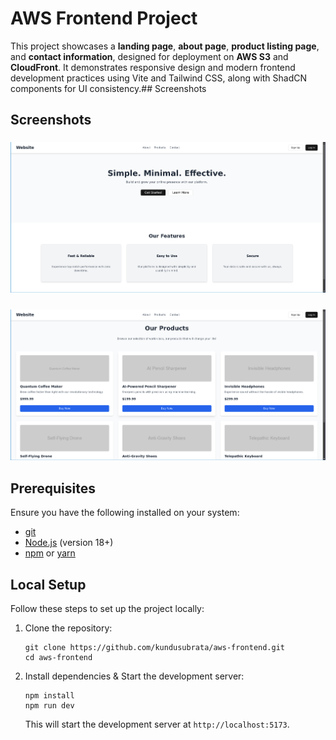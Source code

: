 
# AWS Frontend Project

This project showcases a **landing page**, **about page**, **product listing page**, and **contact information**, designed for deployment on **AWS S3** and **CloudFront**. It demonstrates responsive design and modern frontend development practices using Vite and Tailwind CSS, along with ShadCN components for UI consistency.## Screenshots

## Screenshots

### ![Landing Page](./public/aws-frontend-landing.png)

### ![Products Page](./public/aws-frontend-products.png)

## Prerequisites

Ensure you have the following installed on your system:

- [git](https://git-scm.com/downloads)  
- [Node.js](https://nodejs.org/) (version 18+)
- [npm](https://www.npmjs.com/) or [yarn](https://yarnpkg.com/)

## Local Setup

Follow these steps to set up the project locally:

1.  Clone the repository:
	```
	git clone https://github.com/kundusubrata/aws-frontend.git
	cd aws-frontend
	```
2. Install dependencies & Start the development server:
	```
	npm install
	npm run dev
	```
	This will start the development server at `http://localhost:5173`.
	
